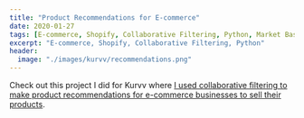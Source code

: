 ```yaml
---
title: "Product Recommendations for E-commerce"
date: 2020-01-27
tags: [E-commerce, Shopify, Collaborative Filtering, Python, Market Basket Analysis]
excerpt: "E-commerce, Shopify, Collaborative Filtering, Python"
header:
  image: "./images/kurvv/recommendations.png"
---  
```


Check out this project I did for Kurvv where [I used collaborative filtering to make product recommendations for e-commerce businesses to sell their products](https://kurvv.ai/product-recommendations-for-e-commerce/).